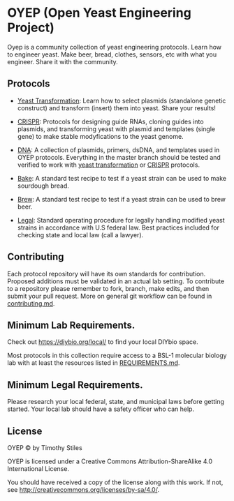# OYEP (Open Yeast Engineering Project)

Oyep is a community collection of yeast engineering protocols. Learn how to engineer yeast. Make beer, bread, clothes, sensors, etc with what you engineer. Share it with the community.

## Protocols

* [Yeast Transformation](https://github.com/oyep/transform): Learn how to select plasmids (standalone genetic construct) and transform (insert) them into yeast. Share your results!

* [CRISPR](https://github.com/oyep/CRISPR): Protocols for designing guide RNAs, cloning guides into plasmids, and transforming yeast with plasmid and templates (single gene) to make stable modyfications to the yeast genome.

* [DNA](https://github.com/oyep/DNA): A collection of plasmids, primers, dsDNA, and templates used in OYEP protocols. Everything in the master branch should be tested and verified to work with [yeast transformation](https://github.com/oyep/transform) or [CRISPR](https://github.com/oyep/CRISPR) protocols.

* [Bake](https://github.com/oyep/bake): A standard test recipe to test if a yeast strain can be used to make sourdough bread.

* [Brew](https://github.com/oyep/brew): A standard test recipe to test if a yeast strain can be used to brew beer.

* [Legal](https://github.com/oyep/legal): Standard operating procedure for legally handling modified yeast strains in accordance with U.S federal law. Best practices included for checking state and local law (call a lawyer).

## Contributing

Each protocol repository will have its own standards for contribution. Proposed additions must be validated in an actual lab setting. To contribute to a repository please remember to fork, branch, make edits, and then submit your pull request. More on general git workflow can be found in [contributing.md](./contributing.md).

## Minimum Lab Requirements.

Check out https://diybio.org/local/ to find your local DIYbio space.

Most protocols in this collection require access to a BSL-1 molecular biology lab with at least the resources listed in [REQUIREMENTS.md](./REQUIREMENTS.md). 

## Minimum Legal Requirements.

Please research your local federal, state, and municipal laws before getting started. Your local lab should have a safety officer who can help.

## License
OYEP © by Timothy Stiles

OYEP is licensed under a
Creative Commons Attribution-ShareAlike 4.0 International License.

You should have received a copy of the license along with this
work. If not, see <http://creativecommons.org/licenses/by-sa/4.0/>.
